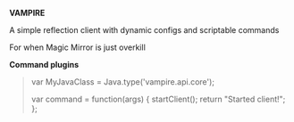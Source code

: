 **VAMPIRE**

A simple reflection client with dynamic configs and scriptable commands

For when Magic Mirror is just overkill


**Command plugins**
>var MyJavaClass = Java.type('vampire.api.core');
>
>var command = function(args) {
>	startClient();
>	return "Started client!";
>};
